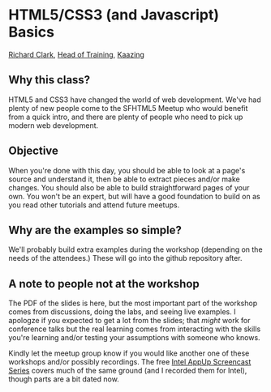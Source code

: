 # HTML5/CSS3 (and Javascript) Basics
[Richard Clark](mailto:rdclark@nextquestion.net), [Head of Training](mailto:training@kaazing.com), [Kaazing](http://www.kaazing.com)

## Why this class?

HTML5 and CSS3 have changed the world of web development. We've had plenty of new people come to the SFHTML5 Meetup who
would benefit from a quick intro, and there are plenty of people who need to pick up modern web development.

## Objective

When you're done with this day, you should be able to look at a page's source and understand it, then be able to
extract pieces and/or make changes. You should also be able to build straightforward pages of your own. You won't be an
expert, but will have a good foundation to build on as you read other tutorials and attend future meetups.

## Why are the examples so simple?

We'll probably build extra examples during the workshop (depending on the needs of the attendees.) These will go into
the github repository after.

## A note to people not at the workshop

The PDF of the slides is here, but the most important part of the workshop comes from discussions, doing the labs, and
seeing live examples. I apologze if you expected to get a lot from the slides; that *might* work for conference talks
but the real learning comes from interacting with the skills you're learning and/or testing your assumptions with
someone who knows.

Kindly let the meetup group know if you would like another one of these workshops and/or possibly recordings. The free
[Intel AppUp Screencast Series](https://www.youtube.com/playlist?list=PL81FA83F3A4266BBA) covers much of the same
ground (and I recorded them for Intel), though parts are a bit dated now.
